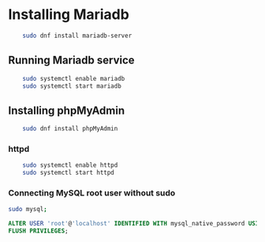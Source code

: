 # Installing Mariadb
```bash
    sudo dnf install mariadb-server
```

## Running Mariadb service
```bash
    sudo systemctl enable mariadb
    sudo systemctl start mariadb
```
## Installing phpMyAdmin
```bash
    sudo dnf install phpMyAdmin
```
### httpd
```bash
    sudo systemctl enable httpd
    sudo systemctl start httpd
```
### Connecting MySQL root user without sudo

```bash
sudo mysql;
```
```sql
ALTER USER 'root'@'localhost' IDENTIFIED WITH mysql_native_password USING PASSWORD('');
FLUSH PRIVILEGES;
```